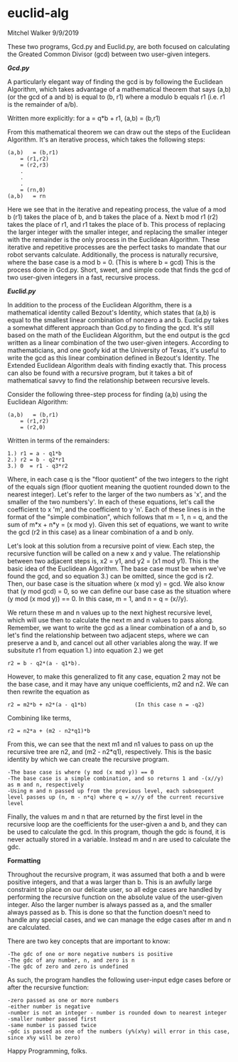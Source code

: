 # euclid-alg

Mitchel Walker
9/9/2019

These two programs, Gcd.py and Euclid.py, are both focused on calculating the Greated Common Divisor (gcd) between two user-given integers. 

***Gcd.py***

A particularly elegant way of finding the gcd is by following the Euclidean Algorithm, which takes advantage of a mathematical theorem that says (a,b) (or the gcd of a and b)
is equal to (b, r1) where a modulo b equals r1 (i.e. r1 is the remainder of a/b). 

Written more explicitly:
	for a = q*b + r1, (a,b) = (b,r1)

From this mathematical theorem we can draw out the steps of the Euclidean Algorithm. It's an iterative process, which takes the following steps:

	(a,b)   = (b,r1)
		= (r1,r2)
		= (r2,r3)
		.
		.
		.
		= (rn,0)
	(a,b)   = rn
	
Here we see that in the iterative and repeating process, the value of a mod b (r1) takes the place of b, and b takes the place of a. Next b mod r1 (r2) takes the place of r1,
and r1 takes the place of b. This process of replacing the larger integer with the smaller integer, and replacing the smaller integer with the remainder is the only process in
the Euclidean Algorithm. These iterative and repetitive processes are the perfect tasks to mandate that our robot servants calculate. Additionally, the process is
naturally recursive, where the base case is a mod b = 0. (This is where b = gcd) This is the process done in Gcd.py. Short, sweet, and simple code that finds the 
gcd of two user-given integers in a fast, recursive process. 






***Euclid.py***

In addition to the process of the Euclidean Algorithm, there is a mathematical identity called Bezout's Identity, which states that (a,b) is equal to the smallest linear combination 
of nonzero a and b. Euclid.py takes a somewhat different approach than Gcd.py to finding the gcd. It's still based on the math of the Euclidean Algorithm, but the end output is
the gcd written as a linear combination of the two user-given integers. According to mathematicians, and one goofy kid at the University of Texas, it's useful to write the gcd
as this linear combination defined in Bezout's Identity. The Extended Euclidean Algorithm deals with finding exactly that. This process can also be found with a recursive
program, but it takes a bit of mathematical savvy to find the relationship between recursive levels.

Consider the following three-step process for finding (a,b) using the Euclidean Algorithm:
	
	(a,b)   = (b,r1)
		= (r1,r2)
		= (r2,0)
		
Written in terms of the remainders:
	
	1.) r1 = a - q1*b
	2.) r2 = b - q2*r1
	3.) 0  = r1 - q3*r2
	
Where, in each case q is the "floor quotient" of the two integers to the right of the equals sign (floor quotient meaning the quotient rounded down to the nearest integer). Let's
refer to the larger of the two numbers as 'x', and the smaller of the two numbers'y'. In each of these equations, let's call the coefficient to x 'm', and the coefficient to y 'n'.
Each of these lines is in the format of the "simple combination", which follows that m = 1, n = q, and the sum of m\*x + n\*y = (x mod y). Given this set of equations,
we want to write the gcd (r2 in this case) as a linear combination of a and b only. 

Let's look at this solution from a recursive point of view. Each step, the recursive function will be called on a new x and y value. The relationship between two adjacent steps is, x2 = y1,
and y2 = (x1 mod y1). This is the basic idea of the Euclidean Algorithm. The base case must be when we've found the gcd, and so equation 3.) can be omitted,
since the gcd is r2. Then, our base case is the situation where (x mod y) = gcd. We also know that (y mod gcd) = 0, so we can define our base case as the situation where
(y mod (x mod y)) == 0. In this case, m = 1, and n = q = (x//y).

We return these m and n values up to the next highest recursive level, which will use then to calculate the next m and n values to pass along. Remember, we want to write the gcd as a linear 
combination of a and b, so let's find the relationship between two adjacent steps, where we can preserve a and b, and cancel out all other variables along the way. If we 
subsitute r1 from equation 1.) into equation 2.) we get 
	
	r2 = b - q2*(a - q1*b). 

However, to make this generalized to fit any case, equation 2 may not be the base case, and it may have any unique coefficients, m2 and n2. We can then rewrite the equation as
	
	r2 = m2*b + n2*(a - q1*b)				(In this case n = -q2)

Combining like terms,
	
	r2 = n2*a + (m2 - n2*q1)*b

From this, we can see that the next m1 and n1 values to pass on up the recursive tree are n2, and (m2 - n2\*q1), respectively. This is the basic identity by which we can create the
recursive program.
	
	-The base case is where (y mod (x mod y)) == 0
	-The base case is a simple combination, and so returns 1 and -(x//y) as m and n, respectively
	-Using m and n passed up from the previous level, each subsequent level passes up (n, m - n*q) where q = x//y of the current recursive level

Finally, the values m and n that are returned by the first level in the recursive loop are the coefficients for the user-given a and b, and they can be used to calculate the gcd. In this
program, though the gdc is found, it is never actually stored in a variable. Instead m and n are used to calculate the gdc.

**Formatting**

Throughout the recursive program, it was assumed that both a and b were positive integers, and that a was larger than b. This is an awfully large constraint to place on our delicate user, so all edge 
cases are handled by performing the recursive function on the absolute value of the user-given integer. Also the larger number is always passed as a, and the smaller always passed as b. This is done
so that the function doesn't need to handle any special cases, and we can manage the edge cases after m and n are calculated. 

There are two key concepts that are important to know:
	
	-The gdc of one or more negative numbers is positive
	-The gdc of any number, n, and zero is n
	-The gdc of zero and zero is undefined
	
As such, the program handles the following user-input edge cases before or after the recursive function:
	
	-zero passed as one or more numbers
	-either number is negative
	-number is not an integer - number is rounded down to nearest integer
	-smaller number passed first
	-same number is passed twice
	-gdc is passed as one of the numbers (y%(x%y) will error in this case, since x%y will be zero)


Happy Programming, folks.
